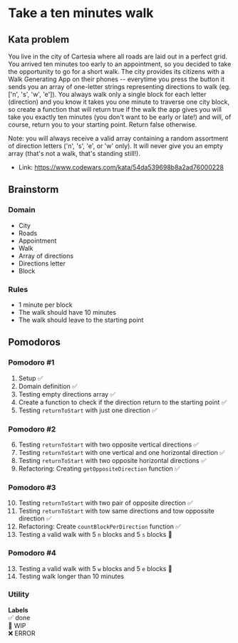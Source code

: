# Take a ten minutes walk

## Kata problem

You live in the city of Cartesia where all roads are laid out in a perfect grid. You arrived ten minutes too early to an appointment, so you decided to take the opportunity to go for a short walk. The city provides its citizens with a Walk Generating App on their phones -- everytime you press the button it sends you an array of one-letter strings representing directions to walk (eg. ['n', 's', 'w', 'e']). You always walk only a single block for each letter (direction) and you know it takes you one minute to traverse one city block, so create a function that will return true if the walk the app gives you will take you exactly ten minutes (you don't want to be early or late!) and will, of course, return you to your starting point. Return false otherwise.

Note: you will always receive a valid array containing a random assortment of direction letters ('n', 's', 'e', or 'w' only). It will never give you an empty array (that's not a walk, that's standing still!).

- Link: https://www.codewars.com/kata/54da539698b8a2ad76000228

## Brainstorm

### Domain

- City
- Roads
- Appointment
- Walk
- Array of directions
- Directions letter
- Block

### Rules

- 1 minute per block
- The walk should have 10 minutes
- The walk should leave to the starting point

## Pomodoros

### Pomodoro #1

1. Setup ✅
2. Domain definition ✅
3. Testing empty directions array ✅
4. Create a function to check if the direction return to the starting point ✅
5. Testing `returnToStart` with just one direction ✅

### Pomodoro #2

6. Testing `returnToStart` with two opposite vertical directions ✅
7. Testing `returnToStart` with one vertical and one horizontal direction ✅
8. Testing `returnToStart` with two opposite horizontal directions ✅
9. Refactoring: Creating `getOppositeDirection` function ✅

### Pomodoro #3

10. Testing `returnToStart` with two pair of opposite direction ✅
11. Testing `returnToStart` with tow same directions and tow oppossite direction ✅
12. Refactoring: Create `countBlockPerDirection` function ✅
13. Testing a valid walk with 5 `n` blocks and 5 `s` blocks 🚧

### Pomodoro #4

13. Testing a valid walk with 5 `w` blocks and 5 `e` blocks 🚧
14. Testing walk longer than 10 minutes

### Utility

**Labels**  
✅ done  
🚧 WIP  
❌ ERROR
